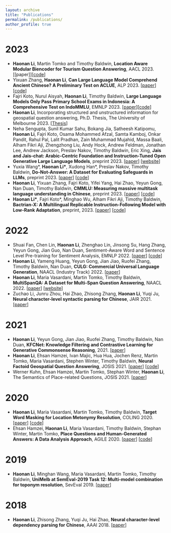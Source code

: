 ```yaml
---
layout: archive
title: "Publications"
permalink: /publications/
author_profile: true
---
```



2023
======
* <b>Haonan Li</b>, Martin Tomko and Timothy Baldwin, <b>Location Aware Modular Biencoder for Tourism Question Answering</b>, AACL 2023. [[paper]][[code](https://github.com/haonan-li/LAMB)]
* Yixuan Zhang, <b>Haonan Li</b>, <b>Can Large Language Model Comprehend Ancient Chinese? A Preliminary Test on ACLUE</b>, ALP 2023. [[paper](https://arxiv.org/abs/2310.09550)][[code](https://github.com/isen-zhang/ACLUE)]
* Fajri Koto, Nurul Aisyah, <b>Haonan Li</b>, Timothy Baldwin, <b>Large Language Models Only Pass Primary School Exams in Indonesia: A Comprehensive Test on IndoMMLU</b>, EMNLP 2023. [[paper](https://arxiv.org/abs/2310.04928)][[code](https://github.com/fajri91/IndoMMLU)]
* <b>Haonan Li</b>, Incorporating structured and unstructured information for geospatial question answering, Ph.D. Thesis, The University of Melbourne 2023. [[Thesis](https://minerva-access.unimelb.edu.au/items/6f52ade5-d57f-492f-af08-e18f47f2b895)]
* Neha Sengupta, Sunil Kumar Sahu, Bokang Jia, Satheesh Katipomu, <b>Haonan Li</b>, Fajri Koto, Osama Mohammed Afzal, Samta Kamboj, Onkar Pandit, Rahul Pal, Lalit Pradhan, Zain Muhammad Mujahid, Massa Baali, Alham Fikri Aji, Zhengzhong Liu, Andy Hock, Andrew Feldman, Jonathan Lee, Andrew Jackson, Preslav Nakov, Timothy Baldwin, Eric Xing, <b>Jais and Jais-chat: Arabic-Centric Foundation and Instruction-Tuned Open Generative Large Language Models</b>, preprint 2023.
    [[paper](https://arxiv.org/abs/2308.16149)] [[website](https://inceptioniai.org/jais)]
* Yuxia Wang\*, <b>Haonan Li\*</b>, Xudong Han\*, Preslav Nakov, Timothy Baldwin, <b>Do-Not-Answer: A Dataset for Evaluating Safeguards in LLMs</b>, preprint 2023. [[paper](https://arxiv.org/abs/2308.13387)] [[code](https://github.com/Libr-AI/do-not-answer)]
* <b>Haonan Li</b>, Yixuan Zhang, Fajri Koto, Yifei Yang, Hai Zhao, Yeyun Gong, Nan Duan, Timothy Baldwin, <b>CMMLU: Measuring massive multitask language understanding in Chinese</b>, preprint 2023. [[paper](https://arxiv.org/abs/2306.09212)] [[code](https://github.com/haonan-li/CMMLU)]
* <b>Haonan Li\*</b>, Fajri Koto\*, Minghao Wu, Alham Fikri Aji, Timothy Baldwin, <b>Bactrian-X: A Multilingual Replicable Instruction-Following Model with Low-Rank Adaptation</b>, preprint, 2023. [[paper](https://arxiv.org/abs/2305.15011)] [[code](https://github.com/mbzuai-nlp/bactrian-x)]

2022
======
* Shuai Fan, Chen Lin, <b>Haonan Li</b>, Zhenghao Lin, Jinsong Su, Hang Zhang, Yeyun Gong, Jian Guo, Nan Duan, Sentiment-Aware Word and Sentence Level Pre-training for Sentiment Analysis, EMNLP 2022. [[paper](https://aclanthology.org/2022.emnlp-main.332/)] [[code](https://github.com/XMUDM/SentiWSP)]
* <b>Haonan Li</b>, Yameng Huang, Yeyun Gong, Jian Jiao, Ruofei Zhang, Timothy Baldwin, Nan Duan, <b>CULG: Commercial Universal Language Generation</b>, NAACL (Industry Track) 2022. [[paper](https://aclanthology.org/2022.naacl-industry.14/)] 
* <b>Haonan Li</b>, Maria Vasardani, Martin Tomko, Timothy Baldwin, <b>MultiSpanQA: A Dataset for Multi-Span Question Answering</b>, NAACL 2022. [[paper](https://aclanthology.org/2022.naacl-main.90/)] [[website](https://multi-span.github.io/)]
* Zuchao Li, Junru Zhou, Hai Zhao, Zhisong Zhang, <b>Haonan Li</b>, Yuqi Ju, <b>Neural character-level syntactic parsing for Chinese</b>, JAIR 2021. [[paper](https://www.jair.org/index.php/jair/article/view/13052)] 

2021
======
* <b>Haonan Li</b>, Yeyun Gong, Jian Jiao, Ruofei Zhang, Timothy Baldwin, Nan Duan, <b>KFCNet: Knowledge Filtering and Contrastive Learning for Generative Commonsense Reasoning</b>, 2021. [[paper](https://aclanthology.org/2021.findings-emnlp.249/)] 
* <b>Haonan Li</b>, Ehsan Hamzei, Ivan Majic, Hua Hua, Jochen Renz, Martin Tomko, Maria Vasardani, Stephen Winter, Timothy Baldwin, <b>Neural Factoid Geospatial Question Answering</b>, JOSIS 2021. [[paper](https://josis.org/index.php/josis/article/view/159)] [[code](https://github.com/haonan-li/neural-factoid-geoqa)]
* Werner Kuhn, Ehsan Hamzei, Martin Tomko, Stephan Winter, <b>Haonan Li</b>, The Semantics of Place-related Questions, JOSIS 2021. [[paper](https://josis.org/index.php/josis/article/view/161)] 

2020
======
* <b>Haonan Li</b>, Maria Vasardani, Martin Tomko, Timothy Baldwin, <b>Target Word Masking for Location Metonymy Resolution</b>, COLING 2020. [[paper](https://aclanthology.org/2020.coling-main.330/)] [[code](https://github.com/haonan-li/TWM-metonymy-resolution)]
* Ehsan Hamzei, <b>Haonan Li</b>, Maria Vasardani, Timothy Baldwin, Stephan Winter, Martin Tomko, <b>Place Questions and Human-Generated Answers: A Data Analysis Approach</b>, AGILE 2020. [[paper](https://link.springer.com/chapter/10.1007/978-3-030-14745-7_1)] [[code](https://github.com/haonan-li/place-qa-AGILE19)]

2019
======
* <b>Haonan Li</b>, Minghan Wang, Maria Vasardani, Martin Tomko, Timothy Baldwin, <b>UniMelb at SemEval-2019 Task 12: Multi-model combination for toponym resolution</b>, SevEval 2019. [[paper](https://aclanthology.org/S19-2231/)] 

2018
======
* <b>Haonan Li</b>, Zhisong Zhang, Yuqi Ju, Hai Zhao, <b>Neural character-level dependency parsing for Chinese</b>, AAAI 2018. [[paper](https://ojs.aaai.org/index.php/AAAI/article/view/12002)] 
